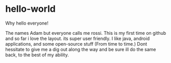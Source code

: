 # hello-world

Why hello everyone!

The names Adam but everyone calls me rossi. This is my first time on github and so far i love the layout.
its super user friendly. I like java, android applications, and some open-source stuff (From time to time.)
Dont hessitate to give me a dig out along the way and be sure ill do the same back, to the best of my ability.
